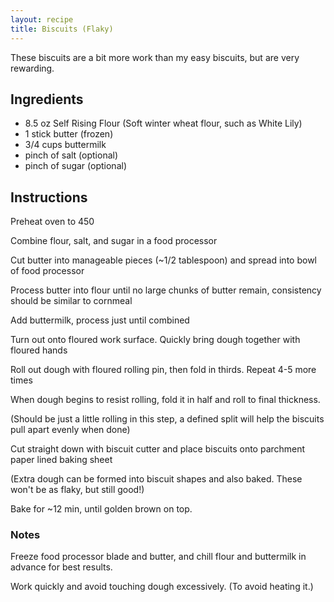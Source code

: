 ```yaml
---
layout: recipe
title: Biscuits (Flaky)
---
```


These biscuits are a bit more work than my easy biscuits, but are very rewarding.

## Ingredients
- 8.5 oz Self Rising Flour (Soft winter wheat flour, such as White Lily)
- 1 stick butter (frozen)
- 3/4 cups buttermilk
- pinch of salt (optional)
- pinch of sugar (optional)

## Instructions
Preheat oven to 450

Combine flour, salt, and sugar in a food processor

Cut butter into manageable pieces (~1/2 tablespoon) and spread into bowl of food processor

Process butter into flour until no large chunks of butter remain, consistency should be similar to cornmeal

Add buttermilk, process just until combined

Turn out onto floured work surface. Quickly bring dough together with floured hands

Roll out dough with floured rolling pin, then fold in thirds. Repeat 4-5 more times 

When dough begins to resist rolling, fold it in half and roll to final thickness.

(Should be just a little rolling in this step, a defined split will help the biscuits pull apart evenly when done)

Cut straight down with biscuit cutter and place biscuits onto parchment paper lined baking sheet

(Extra dough can be formed into biscuit shapes and also baked. These won't be as flaky, but still good!)

Bake for ~12 min, until golden brown on top. 

### Notes

Freeze food processor blade and butter, and chill flour and buttermilk in advance for best results.

Work quickly and avoid touching dough excessively. (To avoid heating it.)
